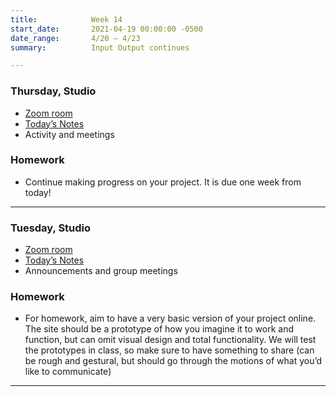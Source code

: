 ```yaml
---
title:            Week 14
start_date:       2021-04-19 00:00:00 -0500
date_range:       4/20 – 4/23
summary:          Input Output continues

---
```


### Thursday, Studio
- [Zoom room](https://newschool.zoom.us/my/nikafisher)
- [Today&rsquo;s Notes](https://paper.dropbox.com/doc/Parsons-Week-14b-InputOutput-Continues--BJt9AuoUpAlzByj_COFsQvheAQ-yFZo0KfqE7q8k511bm56m)
- Activity and meetings

### Homework
- Continue making progress on your project. It is due one week from today!

---

### Tuesday, Studio
- [Zoom room](https://newschool.zoom.us/my/nikafisher)
- [Today&rsquo;s Notes](https://paper.dropbox.com/doc/Parsons-Week-14a-InputOutput-Continues--BJlP834DiPTV5quG3m1SPhDVAQ-kY4Fp7zZ5CuL5rNLctSbe)
- Announcements and group meetings

### Homework
- For homework, aim to have a very basic version of your project online. The site should be a prototype of how you imagine it to work and function, but can omit visual design and total functionality. We will test the prototypes in class, so make sure to have something to share (can be rough and gestural, but should go through the motions of what you&rsquo;d like to communicate)


---
